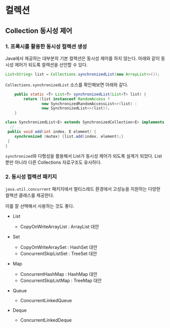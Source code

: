 # 컬렉션

## Collection 동시성 제어

### 1. 프록시를 활용한 동시성 컬렉션 생성

Java에서 제공하는 대부분의 기본 컬렉션은 동시성 제어를 하지 않는다. 아래와 같이 동시성 제어가 되도록 컬렉션을 선언할 수 있다.

```java
List<String> list = Collections.synchronizedList(new ArrayList<>());
```

```Collections.synchronizedList``` 소스를 확인해보면 아래와 같다.

```java
    public static <T> List<T> synchronizedList(List<T> list) {
        return (list instanceof RandomAccess ?
                new SynchronizedRandomAccessList<>(list) :
                new SynchronizedList<>(list));
    }
```

```java
class SynchronizedList<E> extends SynchronizedCollection<E> implements List<E> {
  // ...
 public void add(int index, E element) {
    synchronized (mutex) {list.add(index, element);}
 }
}
```

```synchronized```와 다형성을 활용해서 List가 동시성 제어가 되도록 설계가 되었다. List 뿐만 아니라 다른 Collections 자료구조도 유사하다.


### 2. 동시성 컬렉션 패키지

```java.util.concurrent``` 패키지에서 멀티스레드 환경에서 고성능을 지원하는 다양한 컬렉션 클래스를 제공한다.

이를 잘 선택해서 사용하는 것도 좋다.

+ List
  + CopyOnWriteArrayList : ArrayList 대안
 
+ Set
  + CopyOnWriteArraySet : HashSet 대안
  + ConcurrentSkipListSet : TreeSet 대안
 
+ Map
  + ConcurrentHashMap : HashMap 대안
  + ConcurrentSkipListMap : TreeMap 대안
 
+ Queue
  + ConcurrentLinkedQueue
 
+ Deque
  + ConcurrentLinkedDeque

